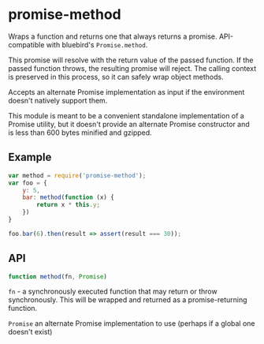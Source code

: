 # promise-method

Wraps a function and returns one that always returns a promise. API-compatible with bluebird's `Promise.method`.

This promise will resolve with the return value of the passed function. If the passed function throws, the resulting promise will reject. The calling context is preserved in this process, so it can safely wrap object methods.

Accepts an alternate Promise implementation as input if the environment doesn't natively support them.

This module is meant to be a convenient standalone implementation of a Promise utility, but it doesn't provide an alternate Promise constructor and is less than 600 bytes minified and gzipped.

## Example

```js
var method = require('promise-method');
var foo = {
	y: 5,
	bar: method(function (x) {
		return x * this.y;
	})
}

foo.bar(6).then(result => assert(result === 30));
```

## API

```js
function method(fn, Promise)
```

`fn` - a synchronously executed function that may return or throw synchronously. This will be wrapped and returned as a promise-returning function.

`Promise` an alternate Promise implementation to use (perhaps if a global one doesn't exist)
